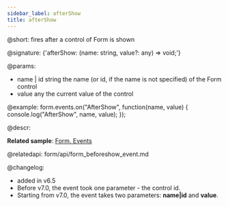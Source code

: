 ```yaml
---
sidebar_label: afterShow
title: afterShow
---          
```


@short: fires after a control of Form is shown

@signature: {'afterShow: (name: string, value?: any) => void;'}

@params:
- name | id		string		the name (or id, if the name is not specified) of the Form control
- value     any         the current value of the control

@example:
form.events.on("AfterShow", function(name, value) {
    console.log("AfterShow", name, value); 
});

@descr:

**Related sample**: [Form. Events](https://snippet.dhtmlx.com/vyipsaoa)

@relatedapi: form/api/form_beforeshow_event.md

@changelog: 
- added in v6.5
- Before v7.0, the event took one parameter - the control id.
- Starting from v7.0, the event takes two parameters: **name|id** and **value**.
